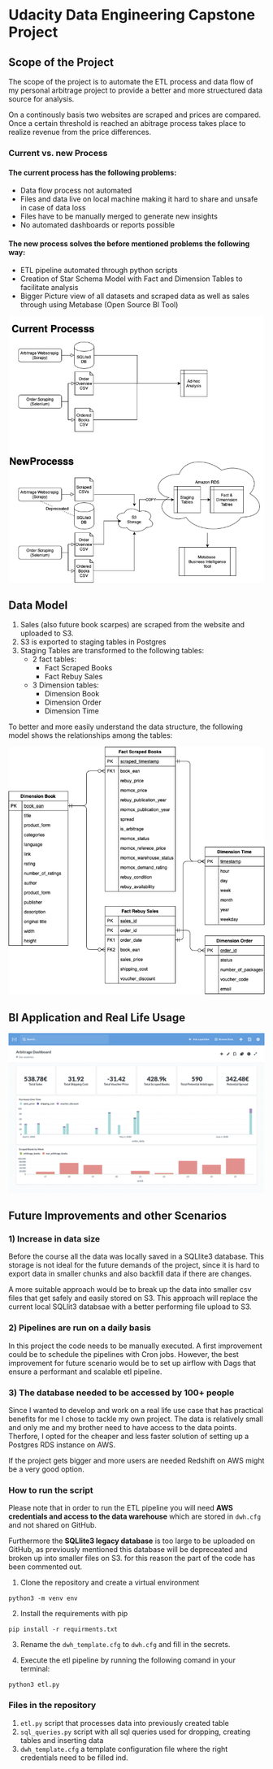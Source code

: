 # Udacity Data Engineering Capstone Project


##  Scope of the Project

The scope of the project is to automate the ETL process and data flow of my personal arbitrage project to provide a better and more struectured data source for analysis. 

On a continously basis two websites are scraped and prices are compared. Once a certain threshold is reached an abitrage process takes place to realize revenue from the price differences.

### Current vs. new Process

#### The current process has the following problems:

- Data flow process not automated
- Files and data live on local machine making it hard to share and unsafe in case of data loss
- Files have to be manually merged to generate new insights
- No automated dashboards or reports possible

#### The new process solves the before mentioned problems the following way:

- ETL pipeline automated through python scripts
- Creation of Star Schema Model with Fact and Dimension Tables to facilitate analysis
- Bigger Picture view of all datasets and scraped data as well as sales through using Metabase (Open Source BI Tool)

![alt text](images/old_vs_new_process.png)

## Data Model

1) Sales (also future book scarpes) are scraped from the website and uploaded to S3.
2) S3 is exported to staging tables in Postgres
3) Staging Tables are transformed to the following tables:
    - 2 fact tables: 
        - Fact Scraped Books
        - Fact Rebuy Sales
    - 3 Dimension tables:
        - Dimension Book
        - Dimension Order
        - Dimension Time

To better and more easily understand the data structure, the following model shows the relationships among the tables:

![star schema model](images/star_schema_model.png)

## BI Application and Real Life Usage

![bi_application](images/bi_application.png)

## Future Improvements and other Scenarios

### 1) Increase in data size

Before the course all the data was locally saved in a SQLlite3 database. This storage is not ideal for the future demands of the project, since it is hard to export data in smaller chunks and also backfill data if there are changes.

A more suitable approach would be to break up the data into smaller csv files that get safely and easily stored on S3. This approach will replace the current local SQLlit3 databsae with a better performing file upload to S3.

### 2) Pipelines are run on a daily basis

In this project the code needs to be manually executed. A first improvement could be to schedule the pipelines with Cron jobs. However, the best improvement for future scenario would be to set up airflow with Dags that ensure a performant and scalable etl pipeline.

### 3) The database needed to be accessed by 100+ people

Since I wanted to develop and work on a real life use case that has practical benefits for me I chose to tackle my own project. The data is relatively small and only me and my brother need to have access to the data points. Therfore, I opted for the cheaper and less faster solution of setting up a Postgres RDS instance on AWS.

If the project gets bigger and more users are needed Redshift on AWS might be a very good option.

### How to run the script

Please note that in order to run the ETL pipeline you will need **AWS credentials and access to the data warehouse** which are stored in `dwh.cfg` and not shared on GitHub.

Furthermore the **SQLlite3 legacy database** is too large to be uploaded on GitHub, as previously mentioned this database will be depreceated and broken up into smaller files on S3. for this reason the part of the code has been commented out.

1. Clone the repository and create a virtual environment
```
python3 -m venv env

```

2. Install the requirements with pip
```
pip install -r requirments.txt

```

3. Rename the `dwh_template.cfg` to `dwh.cfg` and fill in the secrets.

4. Execute the etl pipeline by running the following comand in your terminal: 
```
python3 etl.py
```

### Files in the repository

1. `etl.py` script that processes data into previously created table
3. `sql_queries.py` script with all sql queries used for dropping, creating tables and inserting data
3. `dwh_template.cfg` a template configuration file where the right credentials need to be filled ind.